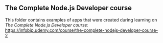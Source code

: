 ## The Complete Node.js Developer course

This folder contains examples of apps that were created during learning on _The Complete Node.js Developer course_: https://infobip.udemy.com/course/the-complete-nodejs-developer-course-2
